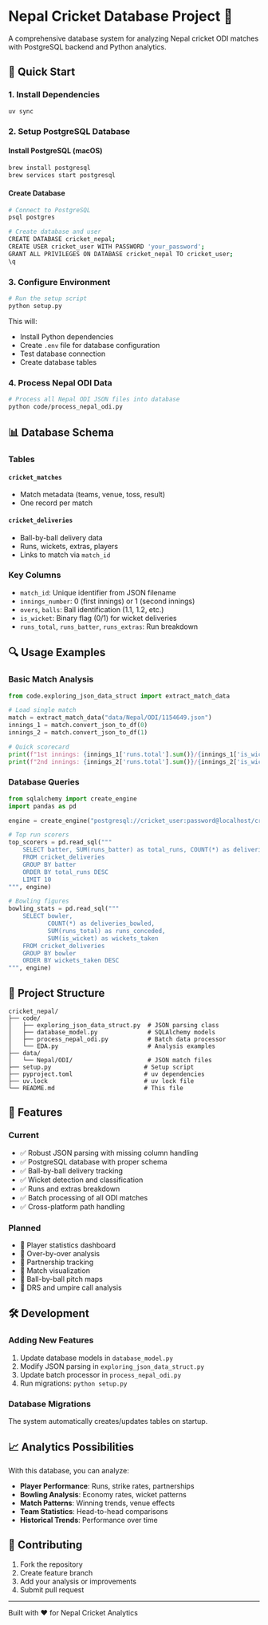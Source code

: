 # Nepal Cricket Database Project 🏏

A comprehensive database system for analyzing Nepal cricket ODI matches with PostgreSQL backend and Python analytics.

## 🚀 Quick Start

### 1. Install Dependencies
```bash
uv sync
```

### 2. Setup PostgreSQL Database

#### Install PostgreSQL (macOS)
```bash
brew install postgresql
brew services start postgresql
```

#### Create Database
```bash
# Connect to PostgreSQL
psql postgres

# Create database and user
CREATE DATABASE cricket_nepal;
CREATE USER cricket_user WITH PASSWORD 'your_password';
GRANT ALL PRIVILEGES ON DATABASE cricket_nepal TO cricket_user;
\q
```

### 3. Configure Environment
```bash
# Run the setup script
python setup.py
```

This will:
- Install Python dependencies
- Create `.env` file for database configuration
- Test database connection
- Create database tables

### 4. Process Nepal ODI Data
```bash
# Process all Nepal ODI JSON files into database
python code/process_nepal_odi.py
```

## 📊 Database Schema

### Tables

#### `cricket_matches`
- Match metadata (teams, venue, toss, result)
- One record per match

#### `cricket_deliveries`  
- Ball-by-ball delivery data
- Runs, wickets, extras, players
- Links to match via `match_id`

### Key Columns
- `match_id`: Unique identifier from JSON filename
- `innings_number`: 0 (first innings) or 1 (second innings)
- `overs`, `balls`: Ball identification (1.1, 1.2, etc.)
- `is_wicket`: Binary flag (0/1) for wicket deliveries
- `runs_total`, `runs_batter`, `runs_extras`: Run breakdown

## 🔍 Usage Examples

### Basic Match Analysis
```python
from code.exploring_json_data_struct import extract_match_data

# Load single match
match = extract_match_data("data/Nepal/ODI/1154649.json")
innings_1 = match.convert_json_to_df(0)
innings_2 = match.convert_json_to_df(1)

# Quick scorecard
print(f"1st innings: {innings_1['runs.total'].sum()}/{innings_1['is_wicket'].sum()}")
print(f"2nd innings: {innings_2['runs.total'].sum()}/{innings_2['is_wicket'].sum()}")
```

### Database Queries
```python
from sqlalchemy import create_engine
import pandas as pd

engine = create_engine("postgresql://cricket_user:password@localhost/cricket_nepal")

# Top run scorers
top_scorers = pd.read_sql("""
    SELECT batter, SUM(runs_batter) as total_runs, COUNT(*) as deliveries_faced
    FROM cricket_deliveries 
    GROUP BY batter 
    ORDER BY total_runs DESC 
    LIMIT 10
""", engine)

# Bowling figures
bowling_stats = pd.read_sql("""
    SELECT bowler, 
           COUNT(*) as deliveries_bowled,
           SUM(runs_total) as runs_conceded,
           SUM(is_wicket) as wickets_taken
    FROM cricket_deliveries 
    GROUP BY bowler 
    ORDER BY wickets_taken DESC
""", engine)
```

## 📁 Project Structure
```
cricket_nepal/
├── code/
│   ├── exploring_json_data_struct.py  # JSON parsing class
│   ├── database_model.py              # SQLAlchemy models
│   ├── process_nepal_odi.py           # Batch data processor
│   └── EDA.py                         # Analysis examples
├── data/
│   └── Nepal/ODI/                     # JSON match files
├── setup.py                          # Setup script
├── pyproject.toml                    # uv dependencies
├── uv.lock                           # uv lock file
└── README.md                         # This file
```

## 🎯 Features

### Current
- ✅ Robust JSON parsing with missing column handling
- ✅ PostgreSQL database with proper schema
- ✅ Ball-by-ball delivery tracking
- ✅ Wicket detection and classification
- ✅ Runs and extras breakdown
- ✅ Batch processing of all ODI matches
- ✅ Cross-platform path handling

### Planned
- 🔄 Player statistics dashboard
- 🔄 Over-by-over analysis
- 🔄 Partnership tracking
- 🔄 Match visualization
- 🔄 Ball-by-ball pitch maps
- 🔄 DRS and umpire call analysis

## 🛠️ Development

### Adding New Features
1. Update database models in `database_model.py`
2. Modify JSON parsing in `exploring_json_data_struct.py`
3. Update batch processor in `process_nepal_odi.py`
4. Run migrations: `python setup.py`

### Database Migrations
The system automatically creates/updates tables on startup.

## 📈 Analytics Possibilities

With this database, you can analyze:
- **Player Performance**: Runs, strike rates, partnerships
- **Bowling Analysis**: Economy rates, wicket patterns
- **Match Patterns**: Winning trends, venue effects
- **Team Statistics**: Head-to-head comparisons
- **Historical Trends**: Performance over time

## 🤝 Contributing

1. Fork the repository
2. Create feature branch
3. Add your analysis or improvements
4. Submit pull request

---
Built with ❤️ for Nepal Cricket Analytics
